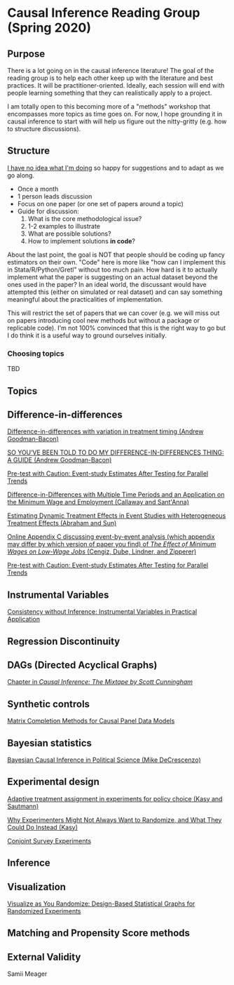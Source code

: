 # Causal Inference Reading Group (Spring 2020)

## Purpose

There is a lot going on in the causal inference literature! The goal of the reading group is to help each other keep up with the literature and best practices. It will be practitioner-oriented. Ideally, each session will end with people learning something that they can realistically apply to a project.

I am totally open to this becoming more of a "methods" workshop that encompasses more topics as time goes on. For now, I hope grounding it in causal inference to start with will help us figure out the nitty-gritty (e.g. how to structure discussions). 

## Structure

[I have no idea what I'm doing](https://i.imgur.com/m0w03xj.jpg) so happy for suggestions and to adapt as we go along. 

- Once a month
- 1 person leads discussion
- Focus on one paper (or one set of papers around a topic)
- Guide for discussion: 
    1. What is the core methodological issue?
    1. 1-2 examples to illustrate
    1. What are possible solutions?
    1. How to implement solutions **in code**?

About the last point, the goal is NOT that people should be coding up fancy estimators on their own. "Code" here is more like "how can I implement this in Stata/R/Python/Gretl" without too much pain. How hard is it to actually implement what the paper is suggesting on an actual dataset beyond the ones used in the paper? In an ideal world, the discussant would have attempted this (either on simulated or real dataset) and can say something meaningful about the practicalities of implementation. 

This will restrict the set of papers that we can cover (e.g. we will miss out on papers introducing cool new methods but without a package or replicable code). I'm not 100% convinced that this is the right way to go but I do think it is a useful way to ground ourselves initially. 

### Choosing topics

TBD

## Topics

## Difference-in-differences

[Difference-in-differences with variation in treatment timing (Andrew Goodman-Bacon)](https://cdn.vanderbilt.edu/vu-my/wp-content/uploads/sites/2318/2019/07/29170757/ddtiming_7_29_2019.pdf)

[SO YOU’VE BEEN TOLD TO DO MY DIFFERENCE-IN-DIFFERENCES THING: A GUIDE (Andrew Goodman-Bacon)](https://cdn.vanderbilt.edu/vu-my/wp-content/uploads/sites/2318/2019/10/09023516/so_youve_been_told_dd_10_9_2019.pdf)

[Pre-test with Caution: Event-study Estimates After
Testing for Parallel Trends](https://scholar.harvard.edu/files/jroth/files/roth_pretrends_20190730.pdf)

[Difference-in-Differences with Multiple Time Periods and an Application on the Minimum Wage and Employment (Callaway and Sant'Anna)](https://arxiv.org/abs/1803.09015)

[Estimating Dynamic Treatment Effects in Event Studies with Heterogeneous Treatment Effects (Abraham and Sun)](http://economics.mit.edu/files/14964)

[Online Appendix C discussing event-by-event analysis (which appendix may differ by which version of paper you find) of *The Effect of Minimum Wages on Low-Wage Jobs* (Cengiz, Dube, Lindner, and Zipperer)](https://www.nber.org/papers/w25434)

[Pre-test with Caution: Event-study Estimates After Testing for Parallel Trends](https://scholar.harvard.edu/files/jroth/files/roth_pretrends_20190730.pdf)

## Instrumental Variables

[Consistency without Inference:
Instrumental Variables in Practical Application](http://personal.lse.ac.uk/YoungA/ConsistencyWithoutInference.pdf)

## Regression Discontinuity

## DAGs (Directed Acyclical Graphs)

[Chapter in *Causal Inference: The Mixtape by Scott Cunningham*](http://scunning.com/cunningham_mixtape.pdf)

## Synthetic controls

[Matrix Completion Methods for Causal Panel Data Models](https://arxiv.org/abs/1710.10251)

## Bayesian statistics

[Bayesian Causal Inference in Political Science (Mike DeCrescenzo)](https://github.com/mikedecr/causal-bayes)

## Experimental design

[Adaptive treatment assignment in experiments for policy choice (Kasy and Sautmann)](https://maxkasy.github.io/home/files/papers/adaptiveexperimentspolicy.pdf)

[Why Experimenters Might Not Always Want to Randomize, and What They Could Do Instead (Kasy)](https://maxkasy.github.io/home/files/papers/experimentaldesign.pdf)

[Conjoint Survey Experiments](https://cpb-us-w2.wpmucdn.com/web.sas.upenn.edu/dist/f/49/files/2019/09/handbook-draft-07-09202019-1.pdf)

## Inference

## Visualization

[Visualize as You Randomize: Design-Based Statistical Graphs for Randomized Experiments](https://alexandercoppock.com/papers/Coppock_VAYR.pdf)

## Matching and Propensity Score methods

## External Validity

Samii
Meager

